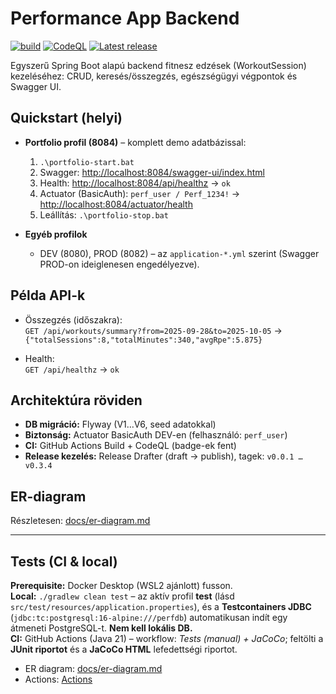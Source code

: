 # Performance App Backend

[![build](https://github.com/Gabesz79/performance-app-backend/actions/workflows/build.yml/badge.svg)](https://github.com/Gabesz79/performance-app-backend/actions/workflows/build.yml)
[![CodeQL](https://github.com/Gabesz79/performance-app-backend/actions/workflows/codeql.yml/badge.svg)](https://github.com/Gabesz79/performance-app-backend/actions/workflows/codeql.yml)
[![Latest release](https://img.shields.io/github/v/release/Gabesz79/performance-app-backend?sort=semver)](https://github.com/Gabesz79/performance-app-backend/releases)

Egyszerű Spring Boot alapú backend fitnesz edzések (WorkoutSession) kezeléséhez: CRUD, keresés/összegzés, egészségügyi végpontok és Swagger UI.

## Quickstart (helyi)

- **Portfolio profil (8084)** – komplett demo adatbázissal:
  1) `.\portfolio-start.bat`  
  2) Swagger: <http://localhost:8084/swagger-ui/index.html>  
  3) Health: <http://localhost:8084/api/healthz> → `ok`  
  4) Actuator (BasicAuth): `perf_user / Perf_1234!` → <http://localhost:8084/actuator/health>  
  5) Leállítás: `.\portfolio-stop.bat`

- **Egyéb profilok**  
  - DEV (8080), PROD (8082) – az `application-*.yml` szerint (Swagger PROD-on ideiglenesen engedélyezve).

## Példa API-k

- Összegzés (időszakra):  
  `GET /api/workouts/summary?from=2025-09-28&to=2025-10-05` → `{"totalSessions":8,"totalMinutes":340,"avgRpe":5.875}`

- Health:  
  `GET /api/healthz` → `ok`

## Architektúra röviden

- **DB migráció:** Flyway (V1…V6, seed adatokkal)
- **Biztonság:** Actuator BasicAuth DEV-en (felhasználó: `perf_user`)
- **CI:** GitHub Actions Build + CodeQL (badge-ek fent)
- **Release kezelés:** Release Drafter (draft → publish), tagek: `v0.0.1 … v0.3.4`

## ER-diagram

Részletesen: [docs/er-diagram.md](docs/er-diagram.md)

---

## Tests (CI & local)

**Prerequisite:** Docker Desktop (WSL2 ajánlott) fusson.  
**Local:** `./gradlew clean test` – az aktív profil **test** (lásd `src/test/resources/application.properties`), és a **Testcontainers JDBC** (`jdbc:tc:postgresql:16-alpine:///perfdb`) automatikusan indít egy átmeneti PostgreSQL-t. **Nem kell lokális DB.**  
**CI:** GitHub Actions (Java 21) – workflow: *Tests (manual) + JaCoCo*; feltölti a **JUnit riportot** és a **JaCoCo HTML** lefedettségi riportot.

- ER diagram: [docs/er-diagram.md](docs/er-diagram.md)
- Actions: [Actions](../../actions)

